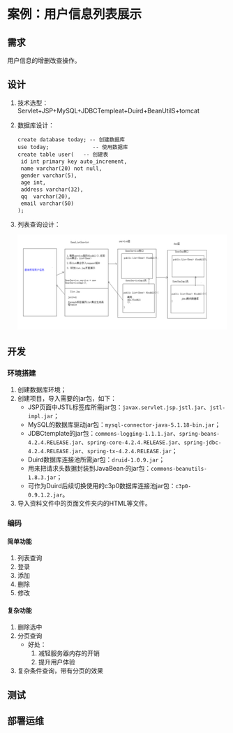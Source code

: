 # 案例：用户信息列表展示

## 需求

用户信息的增删改查操作。

## 设计

1. 技术选型：Servlet+JSP+MySQL+JDBCTempleat+Duird+BeanUtilS+tomcat

2. 数据库设计：

   ```mysql
   create database today; -- 创建数据库
   use today; 			   -- 使用数据库
   create table user(   -- 创建表
   	id int primary key auto_increment,
   	name varchar(20) not null,
   	gender varchar(5),
   	age int,
   	address varchar(32),
   	qq	varchar(20),
   	email varchar(50)
   );	
   ```

3. 列表查询设计：

   ![列表查询分析](https://raw.githubusercontent.com/hekun97/picture/main/img/列表查询分析.bmp)

## 开发

### 环境搭建

1. 创建数据库环境；
2. 创建项目，导入需要的jar包，如下：
   - JSP页面中JSTL标签库所需jar包：`javax.servlet.jsp.jstl.jar`、`jstl-impl.jar`；
   - MySQL的数据库驱动jar包：`mysql-connector-java-5.1.18-bin.jar`；
   - JDBCtemplate的jar包：`commons-logging-1.1.1.jar`、`spring-beans-4.2.4.RELEASE.jar`、`spring-core-4.2.4.RELEASE.jar`、`spring-jdbc-4.2.4.RELEASE.jar`、`spring-tx-4.2.4.RELEASE.jar`；
   - Duird数据库连接池所需jar包：`druid-1.0.9.jar`；
   - 用来把请求头数据封装到JavaBean·的jar包：`commons-beanutils-1.8.3.jar`；
   - 可作为Duird后续切换使用的c3p0数据库连接池jar包：`c3p0-0.9.1.2.jar`。
3. 导入资料文件中的页面文件夹内的HTML等文件。

### 编码

#### 简单功能

1. 列表查询
2. 登录
3. 添加
4. 删除
5. 修改

#### 复杂功能 

1. 删除选中
2. 分页查询
   * 好处：
     1. 减轻服务器内存的开销
     2. 提升用户体验
3. 复杂条件查询，带有分页的效果

## 测试

## 部署运维

